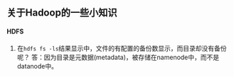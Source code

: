 ## 关于Hadoop的一些小知识

#### HDFS

1. 在`hdfs fs -ls`结果显示中，文件的有配置的备份数显示，而目录却没有备份呢？
   答：因为目录是元数据(metadata)，被存储在namenode中，而不是datanode中。 